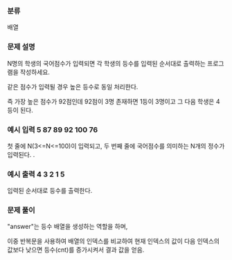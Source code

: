 ### 분류

배열

### 문제 설명

<p>
N명의 학생의 국어점수가 입력되면 각 학생의 등수를 입력된 순서대로 출력하는 프로그램을 작성하세요.

같은 점수가 입력될 경우 높은 등수로 동일 처리한다.

즉 가장 높은 점수가 92점인데 92점이 3명 존재하면 1등이 3명이고 그 다음 학생은 4등이 된다.
</p>


### 예시 입력  5    87 89 92 100 76
 <p>
 첫 줄에 N(3<=N<=100)이 입력되고, 두 번째 줄에 국어점수를 의미하는 N개의 정수가 입력된다.
.</p>


### 예시 출력 4 3 2 1 5

 <p>
입력된 순서대로 등수를 출력한다.
 </p>


### 문제 풀이
<p> 
"answer"는 등수 배열을 생성하는 역할을 하며,
 
이중 반복문을 사용하여 배열의 인덱스를 비교하여 현재 인덱스의 값이 다음 인덱스의 값보다 낮으면 등수(cnt)를 증가시켜서 결과 값을 얻음.
</p>

